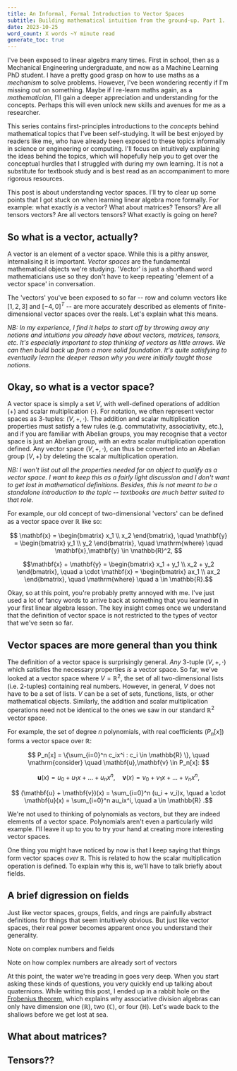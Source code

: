 ```yaml
---
title: An Informal, Formal Introduction to Vector Spaces
subtitle: Building mathematical intuition from the ground-up. Part 1.
date: 2023-10-25
word_count: X words ~Y minute read
generate_toc: true
---
```


I've been exposed to linear algebra many times. First in school, then as a Mechanical Engineering undergraduate, and now as a Machine Learning PhD student. I have a pretty good grasp on how to use maths as a _mechanism_ to solve problems. However, I've been wondering recently if I'm missing out on something. Maybe if I re-learn maths again, as a _mathematician_, I'll gain a deeper appreciation and understanding for the concepts. Perhaps this will even unlock new skills and avenues for me as a researcher.

This series contains first-principles introductions to the _concepts_ behind mathematical topics that I've been self-studying. It will be best enjoyed by readers like me, who have already been exposed to these topics informally in science or engineering or computing. I'll focus on intuitively explaining the ideas behind the topics, which will hopefully help you to get over the conceptual hurdles that I struggled with during my own learning. It is not a substitute for textbook study and is best read as an accompaniment to more rigorous resources.

This post is about understanding vector spaces. I'll try to clear up some points that I got stuck on when learning linear algebra more formally. For example: what exactly _is_ a vector? What about matrices? Tensors? Are all tensors vectors? Are all vectors tensors? What exactly is going on here?

## So what is a vector, actually?

A vector is an element of a vector space. While this is a pithy answer, internalising it is important. _Vector spaces_ are the fundamental mathematical objects we're studying. 'Vector' is just a shorthand word mathematicians use so they don't have to keep repeating 'element of a vector space' in conversation.

The 'vectors' you've been exposed to so far -- row and column vectors like $[1,2,3]$ and $[-4,0]^T$ -- are more accurately described as elements of finite-dimensional vector spaces over the reals. Let's explain what this means.

_NB: In my experience, I find it helps to start off by throwing away any notions and intuitions you already have about vectors, matrices, tensors, etc. It's especially important to stop thinking of vectors as little arrows. We can then build back up from a more solid foundation. It's quite satisfying to eventually learn the deeper reason why you were initially taught those notions._

## Okay, so what is a vector space?

A vector space is simply a set $V$, with well-defined operations of addition ($+$) and scalar multiplication ($\cdot$). For notation, we often represent vector spaces as 3-tuples: $(V, +, \cdot)$. The addition and scalar multiplication properties must satisfy a few rules (e.g. commutativity, associativity, etc.), and if you are familiar with Abelian groups, you may recognise that a vector space is just an Abelian group, with an extra scalar multiplication operation defined. Any vector space $(V, +, \cdot)$, can thus be converted into an Abelian group $(V, +)$ by deleting the scalar multiplication operation.

_NB: I won't list out all the properties needed for an object to qualify as a vector space. I want to keep this as a fairly light discussion and I don't want to get lost in mathematical definitions. Besides, this is not meant to be a standalone introduction to the topic -- textbooks are much better suited to that role._

For example, our old concept of two-dimensional 'vectors' can be defined as a vector space over $\mathbb{R}$ like so:

$$ \mathbf{x} = \begin{bmatrix} x_1 \\ x_2 \end{bmatrix}, \quad \mathbf{y} = \begin{bmatrix} y_1 \\ y_2 \end{bmatrix}, \quad \mathrm{where} \quad \mathbf{x},\mathbf{y} \in \mathbb{R}^2, $$

$$\mathbf{x} + \mathbf{y} = \begin{bmatrix} x_1 + y_1 \\ x_2 + y_2 \end{bmatrix}, \quad a \cdot \mathbf{x} = \begin{bmatrix} ax_1 \\ ax_2 \end{bmatrix}, \quad \mathrm{where} \quad a \in \mathbb{R}.$$

Okay, so at this point, you're probably pretty annoyed with me. I've just used a lot of fancy words to arrive back at something that you learned in your first linear algebra lesson. The key insight comes once we understand that the definition of vector space is not restricted to the types of vector that we've seen so far.

## Vector spaces are more general than you think

The definition of a vector space is surprisingly general. _Any_ 3-tuple $(V, +, \cdot)$ which satisfies the necessary properties _is_ a vector space. So far, we've looked at a vector space where $V = \mathbb{R}^2$, the set of all two-dimensional lists (i.e. 2-tuples) containing real numbers. However, in general, $V$ does not have to be a set of lists. $V$ can be a set of sets, functions, lists, or other mathematical objects. Similarly, the addition and scalar multiplication operations need not be identical to the ones we saw in our standard $\mathbb{R}^2$ vector space.

For example, the set of degree $n$ polynomials, with real coefficients ($P_n[x]$) forms a vector space over $\mathbb{R}$:

$$ P_n[x] = \{\sum_{i=0}^n c_ix^i : c_i \in \mathbb{R} \}, \quad \mathrm{consider} \quad \mathbf{u},\mathbf{v} \in P_n[x]: $$

$$ \mathbf{u}(x) = u_0 + u_1x + ... + u_nx^n , \quad \mathbf{v}(x) = v_0 + v_1x + ... + v_nx^n, $$

$$ (\mathbf{u} + \mathbf{v})(x) = \sum_{i=0}^n (u_i + v_i)x, \quad a \cdot \mathbf{u}(x) = \sum_{i=0}^n au_ix^i, \quad a \in \mathbb{R} .$$

We're not used to thinking of polynomials as vectors, but they are indeed elements of a vector space. Polynomials aren't even a particularly wild example. I'll leave it up to you to try your hand at creating more interesting vector spaces.

One thing you might have noticed by now is that I keep saying that things form vector spaces _over_ $\mathbb{R}$. This is related to how the scalar multiplication operation is defined. To explain why this is, we'll have to talk briefly about fields.

## A brief digression on fields

Just like vector spaces, groups, fields, and rings are painfully abstract definitions for things that seem intuitively obvious. But just like vector spaces, their real power becomes apparent once you understand their generality.



Note on complex numbers and fields

Note on how complex numbers are already sort of vectors

At this point, the water we're treading in goes very deep. When you start asking these kinds of questions, you very quickly end up talking about quaternions. While writing this post, I ended up in a rabbit hole on the [Frobenius theorem](<https://en.wikipedia.org/wiki/Frobenius_theorem_(real_division_algebras)>), which explains why associative division algebras can only have dimension one ($\mathbb{R}$), two ($\mathbb{C}$), or four ($\mathbb{H}$). Let's wade back to the shallows before we get lost at sea.

## What about matrices?

## Tensors??
